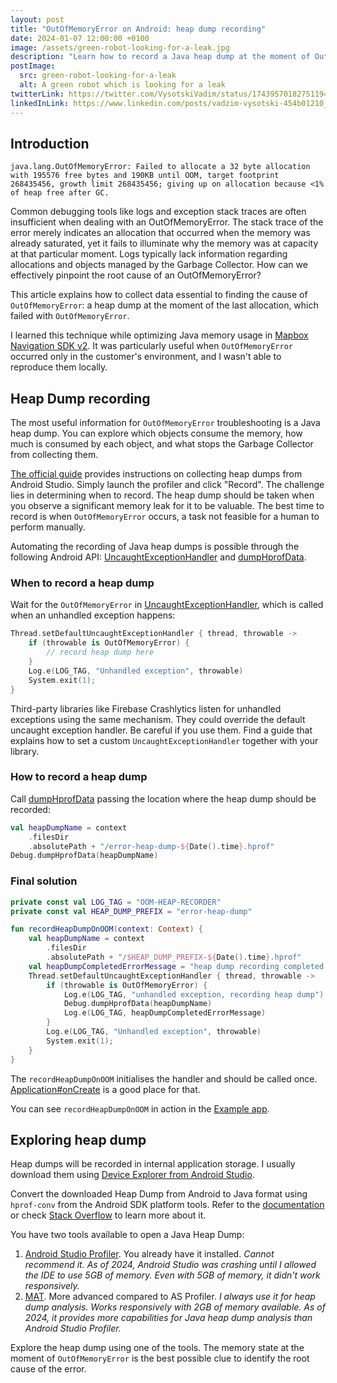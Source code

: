 ```yaml
---
layout: post
title: "OutOfMemoryError on Android: heap dump recording"
date: 2024-01-07 12:00:00 +0100
image: /assets/green-robot-looking-for-a-leak.jpg
description: "Learn how to record a Java heap dump at the moment of OutOfMemoryError."
postImage:
  src: green-robot-looking-for-a-leak
  alt: A green robot which is looking for a leak
twitterLink: https://twitter.com/VysotskiVadim/status/1743957018275119489
linkedInLink: https://www.linkedin.com/posts/vadzim-vysotski-454b01210_outofmemoryerror-on-android-heap-dump-recording-activity-7149723307653709824-ORIS
---
```


## Introduction

```
java.lang.OutOfMemoryError: Failed to allocate a 32 byte allocation with 195576 free bytes and 190KB until OOM, target footprint 268435456, growth limit 268435456; giving up on allocation because <1% of heap free after GC.
```

Common debugging tools like logs and exception stack traces are often insufficient when dealing with an OutOfMemoryError.
The stack trace of the error merely indicates an allocation that occurred when the memory was already saturated, yet it fails to illuminate why the memory was at capacity at that particular moment.
Logs typically lack information regarding allocations and objects managed by the Garbage Collector. How can we effectively pinpoint the root cause of an OutOfMemoryError?

This article explains how to collect data essential to finding the cause of `OutOfMemoryError`: a heap dump at the moment of the last allocation, which failed with `OutOfMemoryError`.

I learned this technique while optimizing Java memory usage in [Mapbox Navigation SDK v2](https://github.com/mapbox/mapbox-navigation-android).
It was particularly useful when `OutOfMemoryError` occurred only in the customer's environment, and I wasn't able to reproduce them locally.

## Heap Dump recording

The most useful information for `OutOfMemoryError` troubleshooting is a Java heap dump. You can explore which objects consume the memory, how much is consumed by each object, and what stops the Garbage Collector from collecting them.

[The official guide](https://developer.android.com/studio/profile/memory-profiler) provides instructions on collecting heap dumps from Android Studio.
Simply launch the profiler and click "Record".
The challenge lies in determining when to record.
The heap dump should be taken when you observe a significant memory leak for it to be valuable.
The best time to record is when `OutOfMemoryError` occurs, a task not feasible for a human to perform manually.

Automating the recording of Java heap dumps is possible through the following Android API:
[UncaughtExceptionHandler](https://developer.android.com/reference/java/lang/Thread.UncaughtExceptionHandler)
and
[dumpHprofData](https://developer.android.com/reference/android/os/Debug#dumpHprofData(java.lang.String)).

### When to record a heap dump

Wait for the `OutOfMemoryError` in [UncaughtExceptionHandler](https://developer.android.com/reference/java/lang/Thread.UncaughtExceptionHandler), which is called when an unhandled exception happens:

```kotlin
Thread.setDefaultUncaughtExceptionHandler { thread, throwable ->
    if (throwable is OutOfMemoryError) {
        // record heap dump here
    }
    Log.e(LOG_TAG, "Unhandled exception", throwable)
    System.exit(1);
}
```

Third-party libraries like Firebase Crashlytics listen for unhandled exceptions using the same mechanism.
They could override the default uncaught exception handler.
Be careful if you use them. Find a guide that explains how to set a custom `UncaughtExceptionHandler` together with your library.


### How to record a heap dump

Call [dumpHprofData](https://developer.android.com/reference/android/os/Debug#dumpHprofData(java.lang.String)) passing the location where the heap dump should be recorded:


```kotlin
val heapDumpName = context
    .filesDir
    .absolutePath + "/error-heap-dump-${Date().time}.hprof"
Debug.dumpHprofData(heapDumpName)
```

### Final solution

```kotlin
private const val LOG_TAG = "OOM-HEAP-RECORDER"
private const val HEAP_DUMP_PREFIX = "error-heap-dump"

fun recordHeapDumpOnOOM(context: Context) {
    val heapDumpName = context
        .filesDir
        .absolutePath + "/$HEAP_DUMP_PREFIX-${Date().time}.hprof"
    val heapDumpCompletedErrorMessage = "heap dump recording completed: $heapDumpName"
    Thread.setDefaultUncaughtExceptionHandler { thread, throwable ->
        if (throwable is OutOfMemoryError) {
            Log.e(LOG_TAG, "unhandled exception, recording heap dump")
            Debug.dumpHprofData(heapDumpName)
            Log.e(LOG_TAG, heapDumpCompletedErrorMessage)
        }
        Log.e(LOG_TAG, "Unhandled exception", throwable)
        System.exit(1);
    }
}
```

The `recordHeapDumpOnOOM` initialises the handler and should be called once.
[Application#onCreate](https://developer.android.com/reference/android/app/Application#onCreate()) is a good place for that.

You can see `recordHeapDumpOnOOM` in action in the [Example app](https://github.com/VysotskiVadim/android-oom).

## Exploring heap dump

Heap dumps will be recorded in internal application storage.
I usually download them using [Device Explorer from Android Studio](https://developer.android.com/studio/debug/device-file-explorer).

Convert the downloaded Heap Dump from Android to Java format using `hprof-conv` from the Android SDK platform tools.
Refer to the [documentation](https://android.googlesource.com/platform/frameworks/base/+/f6d03e5/docs/html/tools/help/hprof-conv.jd) or check [Stack Overflow](https://stackoverflow.com/a/60205272) to learn more about it.


You have two tools available to open a Java Heap Dump:
1. [Android Studio Profiler](https://developer.android.com/studio/profile/memory-profiler#import-hprof). You already have it installed.
*Cannot recommend it. As of 2024, Android Studio was crashing until I allowed the IDE to use 5GB of memory. Even with 5GB of memory, it didn't work responsively.*
2. [MAT](https://eclipse.dev/mat/). More advanced compared to AS Profiler.
*I always use it for heap dump analysis. Works responsively with 2GB of memory available. As of 2024, it provides more capabilities for Java heap dump analysis than Android Studio Profiler.*


Explore the heap dump using one of the tools.
The memory state at the moment of `OutOfMemoryError` is the best possible clue to identify the root cause of the error.
